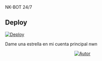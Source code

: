 NK-BOT 24/7

## Deploy
[![Deploy](https://www.herokucdn.com/deploy/button.svg)](https://heroku.com/deploy?template=https://github.com/LiZarD093/NK-BOT/)

Dame una estrella en mi cuenta principal nwn
</p>
<p align="center">
<a href="https://github.com/NeKosmic"><img title="Autor" src="https://img.shields.io/badge/Autor-Matt-orange?style=for-the-badge&logo=github"></a>
</p>
